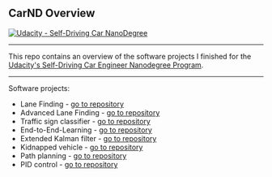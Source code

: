 ## CarND Overview
[![Udacity - Self-Driving Car NanoDegree](https://s3.amazonaws.com/udacity-sdc/github/shield-carnd.svg)](http://www.udacity.com/drive)

---

This repo contains an overview of the software projects I finished for the [Udacity's Self-Driving Car Engineer Nanodegree Program](https://www.udacity.com/course/self-driving-car-engineer-nanodegree--nd013).

---


Software projects:

* Lane Finding - [go to repository](https://github.com/FabrizioPuzzo/CarND-LaneLines-P1)
* Advanced Lane Finding  - [go to repository](https://github.com/FabrizioPuzzo/CarND-Advanced-Lane-Lines-P2)
* Traffic sign classifier - [go to repository](https://github.com/FabrizioPuzzo/Traffic-Sign-Classifier)
* End-to-End-Learning - [go to repository](https://github.com/FabrizioPuzzo/End-to-End-Learning)
* Extended Kalman filter - [go to repository](https://github.com/FabrizioPuzzo/CarND-Extended-Kalman-Filter-P5)
* Kidnapped vehicle - [go to repository](https://github.com/FabrizioPuzzo/CarND-Kidnapped-Vehicle-P6)
* Path planning - [go to repository](https://github.com/FabrizioPuzzo/CarND-Path-Planning-P7)
* PID control - [go to repository](https://github.com/FabrizioPuzzo/CarND-PID-Control-P8)
